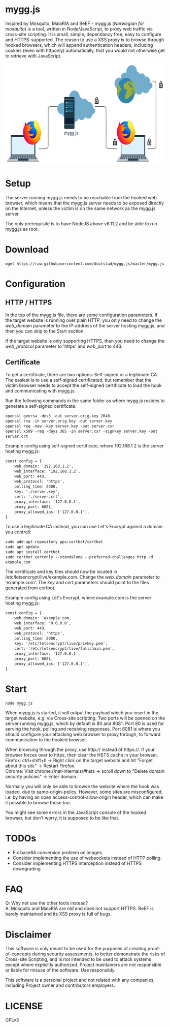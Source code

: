 # mygg.js
Inspired by Mosquito, MalaRIA and BeEF - mygg.js (*Norwegian for mosquito*) is a tool, written in Node/JavaScript, to proxy web traffic via cross-site scripting. It is small, simple, dependancy free, easy to configure and HTTPS-supported. The reason to use a XSS proxy is to browse through hooked browsers, which will append authentication headers, including cookies (even with httponly) automatically, that you would not otherwise get to retrieve with JavaScript.

<img src="https://github.com/dsolstad/mygg.js/blob/master/diagram.png" alt="drawing" width="698" height="320"/>

# Setup

The server running mygg.js needs to be reachable from the hooked web browser, which means that the mygg.js server needs to be exposed directly on the Internet, unless the victim is on the same network as the mygg.js server.
 
The only prerequisite is to have NodeJS above v8.11.2 and be able to run mygg.js as root.

# Download
```
wget https://raw.githubusercontent.com/dsolstad/mygg.js/master/mygg.js
```

# Configuration

## HTTP / HTTPS
In the top of the mygg.js file, there are some configuration parameters. If the target website is running over plain HTTP, you only need to change the *web_domain* parameter to the IP-address of the server hosting mygg.js, and then you can skip to the Start section.
  
If the target website is only supporting HTTPS, then you need to change the *web_protocol* parameter to 'https' and *web_port* to 443.

## Certificate
To get a certificate, there are two options: Self-signed or a legitimate CA. The easiest is to use a self-signed certificated, but remember that the victim browser needs to accept the self-signed certificate to load the hook and communicating with mygg.js.

Run the following commands in the same folder as where mygg.js resides to generate a self-signed certificate:
```
openssl genrsa -des3 -out server.orig.key 2048
openssl rsa -in server.orig.key -out server.key
openssl req -new -key server.key -out server.csr
openssl x509 -req -days 365 -in server.csr -signkey server.key -out server.crt 
```

Example config using self-signed certificate, where 192.168.1.2 is the server hosting mygg.js:
```
const config = {
    web_domain: '192.168.1.2',           
    web_interface: '192.168.1.2',
    web_port: 443,
    web_protocol: 'https',
    polling_time: 2000,
    key: './server.key',
    cert: './server.crt',
    proxy_interface: '127.0.0.1',
    proxy_port: 8081,
    proxy_allowed_ips: ['127.0.0.1'],
}
```

To use a legitimate CA instead, you can use Let's Encrypt against a domain you controll:
```
sudo add-apt-repository ppa:certbot/certbot
sudo apt update
sudo apt install certbot
sudo certbot certonly --standalone --preferred-challenges http -d example.com
```
The certificate and key files should now be located in /etc/letsencrypt/live/example.com. Change the *web_domain* parameter to 'example.com'. The *key* and *cert* parameters should point to the files generated from certbot.

Example config using Let's Encrypt, where example.com is the server hosting mygg.js:
```
const config = {
    web_domain: 'example.com,           
    web_interface: '0.0.0.0',
    web_port: 443,
    web_protocol: 'https',
    polling_time: 2000,
    key: '/etc/letsencrypt/live/privkey.pem',
    cert: '/etc/letsencrypt/live/fullchain.pem',
    proxy_interface: '127.0.0.1',
    proxy_port: 8081,
    proxy_allowed_ips: ['127.0.0.1'],
}
```
  
# Start
```
node mygg.js
```
When mygg.js is started, it will output the payload which you insert in the target website, e.g. via Cross-site scripting.
Two ports will be opened on the server running mygg.js, which by default is 80 and 8081. Port 80 is used for serving the hook, polling and receiving responses. Port 8081 is where you should configure your attacking web browser to proxy through, to forward communication to the hooked browser.
  
When browsing through the proxy, use http:// instead of https://. If your browser forces over to https, then clear the HSTS cache in your browser.  
Firefox: ctrl+shift+h -> Right click on the target website and hit "Forget about this site" -> Restart Firefox.  
Chrome: Visit chrome://net-internals/#hsts -> scroll down to "Delete domain security policies" -> Enter domain.

Normally you will only be able to browse the website where the hook was loaded, due to same-origin-policy. However, some sites are misconfigured, i.e. by having an open access-control-allow-origin header, which can make it possible to browse those too.
  
You might see some errors in the JavaScript console of the hooked browser, but don't worry, it is supposed to be like that.

# TODOs

* Fix base64 conversion problem on images.
* Consider implementing the use of websockets instead of HTTP polling.
* Consider implementing HTTPS interception instead of HTTPS downgrading.

# FAQ
Q: Why not use the other tools instead?  
A: Mosquito and MalaRIA are old and does not support HTTPS. BeEF is barely maintained and its XSS proxy is full of bugs. 

# Disclaimer 
This software is only meant to be used for the purposes of creating proof-of-concepts during security assessments, to better demonstrate the risks of Cross-site Scripting, and is not intended to be used to attack systems except where explicitly authorized. Project maintainers are not responsible or liable for misuse of the software. Use responsibly.
  
This software is a personal project and not related with any companies, including Project owner and contributors employers.

# LICENSE
  
GPLv3
